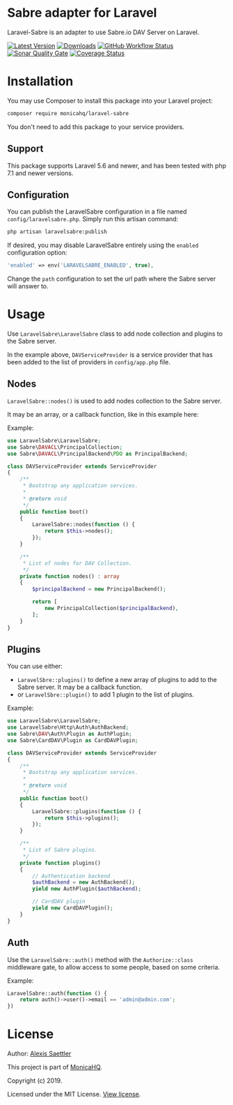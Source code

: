 # Sabre adapter for Laravel

Laravel-Sabre is an adapter to use Sabre.io DAV Server on Laravel.

[![Latest Version](https://img.shields.io/packagist/v/monicahq/laravel-sabre.svg?style=flat-square)](https://github.com/monicahq/laravel-sabre/releases)
[![Downloads](https://img.shields.io/packagist/dt/monicahq/laravel-sabre.svg?style=flat-square)](https://packagist.org/packages/monicahq/laravel-sabre)
[![GitHub Workflow Status](https://img.shields.io/github/workflow/status/monicahq/laravel-sabre/Laravel%20sabre%20workflow?style=flat-square)](https://github.com/monicahq/laravel-sabre/actions?query=branch%3Amaster)
[![Sonar Quality Gate](https://img.shields.io/sonar/quality_gate/monicahq_laravel-sabre?server=https%3A%2F%2Fsonarcloud.io&style=flat-square)](https://sonarcloud.io/dashboard?id=monicahq_laravel-sabre)
[![Coverage Status](https://img.shields.io/sonar/https/sonarcloud.io/monicahq_laravel-sabre/coverage.svg?style=flat-square)](https://sonarcloud.io/dashboard?id=monicahq_laravel-sabre)

# Installation

You may use Composer to install this package into your Laravel project:

``` bash
composer require monicahq/laravel-sabre
```

You don't need to add this package to your service providers.

## Support

This package supports Laravel 5.6 and newer, and has been tested with php 7.1 and newer versions.


## Configuration

You can publish the LaravelSabre configuration in a file named `config/laravelsabre.php`.
Simply run this artisan command:

``` bash
php artisan laravelsabre:publish
```

If desired, you may disable LaravelSabre entirely using the `enabled` configuration option:
``` php
'enabled' => env('LARAVELSABRE_ENABLED', true),
```

Change the `path` configuration to set the url path where the Sabre server will answer to.


# Usage

Use `LaravelSabre\LaravelSabre` class to add node collection and plugins to the Sabre server.

In the example above, `DAVServiceProvider` is a service provider that has been added to the list of providers in `config/app.php` file.


## Nodes
`LaravelSabre::nodes()` is used to add nodes collection to the Sabre server.

It may be an array, or a callback function, like in this example here:

Example:
``` php
use LaravelSabre\LaravelSabre;
use Sabre\DAVACL\PrincipalCollection;
use Sabre\DAVACL\PrincipalBackend\PDO as PrincipalBackend;

class DAVServiceProvider extends ServiceProvider
{
    /**
     * Bootstrap any application services.
     *
     * @return void
     */
    public function boot()
    {
        LaravelSabre::nodes(function () {
            return $this->nodes();
        });
    }

    /**
     * List of nodes for DAV Collection.
     */
    private function nodes() : array
    {
        $principalBackend = new PrincipalBackend();

        return [
            new PrincipalCollection($principalBackend),
        ];
    }
}
```


## Plugins

You can use either:
- `LaravelSbre::plugins()` to define a new array of plugins to add to the Sabre server. It may be a callback function.
- or `LaravelSbre::plugin()` to add 1 plugin to the list of plugins.

Example:
``` php
use LaravelSabre\LaravelSabre;
use LaravelSabre\Http\Auth\AuthBackend;
use Sabre\DAV\Auth\Plugin as AuthPlugin;
use Sabre\CardDAV\Plugin as CardDAVPlugin;

class DAVServiceProvider extends ServiceProvider
{
    /**
     * Bootstrap any application services.
     *
     * @return void
     */
    public function boot()
    {
        LaravelSabre::plugins(function () {
            return $this->plugins();
        });
    }

    /**
     * List of Sabre plugins.
     */
    private function plugins()
    {
        // Authentication backend
        $authBackend = new AuthBackend();
        yield new AuthPlugin($authBackend);

        // CardDAV plugin
        yield new CardDAVPlugin();
    }
}
```


## Auth

Use the `LaravelSabre::auth()` method with the `Authorize::class` middleware gate, to allow access to some people, based on some criteria.

Example:
``` php
LaravelSabre::auth(function () {
    return auth()->user()->email == 'admin@admin.com';
})
```


# License

Author: [Alexis Saettler](https://github.com/asbiin)

This project is part of [MonicaHQ](https://github.com/monicahq/).

Copyright (c) 2019.

Licensed under the MIT License. [View license](/LICENSE).
